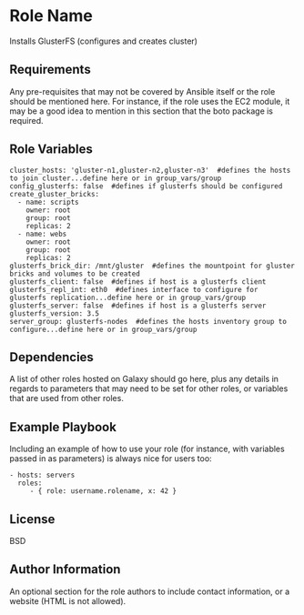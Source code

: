 Role Name
=========

Installs GlusterFS (configures and creates cluster)

Requirements
------------

Any pre-requisites that may not be covered by Ansible itself or the role should be mentioned here. For instance, if the role uses the EC2 module, it may be a good idea to mention in this section that the boto package is required.

Role Variables
--------------

````
cluster_hosts: 'gluster-n1,gluster-n2,gluster-n3'  #defines the hosts to join cluster...define here or in group_vars/group
config_glusterfs: false  #defines if glusterfs should be configured
create_gluster_bricks:
  - name: scripts
    owner: root
    group: root
    replicas: 2
  - name: webs
    owner: root
    group: root
    replicas: 2
glusterfs_brick_dir: /mnt/gluster  #defines the mountpoint for gluster bricks and volumes to be created
glusterfs_client: false  #defines if host is a glusterfs client
glusterfs_repl_int: eth0  #defines interface to configure for glusterfs replication...define here or in group_vars/group
glusterfs_server: false  #defines if host is a glusterfs server
glusterfs_version: 3.5
server_group: glusterfs-nodes  #defines the hosts inventory group to configure...define here or in group_vars/group
````

Dependencies
------------

A list of other roles hosted on Galaxy should go here, plus any details in regards to parameters that may need to be set for other roles, or variables that are used from other roles.

Example Playbook
----------------

Including an example of how to use your role (for instance, with variables passed in as parameters) is always nice for users too:

    - hosts: servers
      roles:
         - { role: username.rolename, x: 42 }

License
-------

BSD

Author Information
------------------

An optional section for the role authors to include contact information, or a website (HTML is not allowed).
